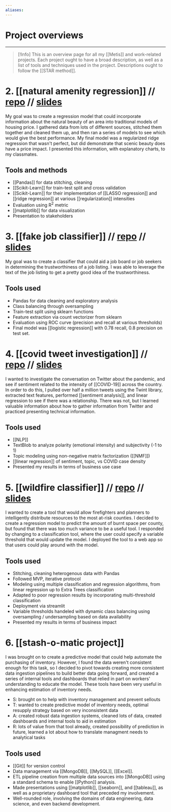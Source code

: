 ```yaml
---
aliases: 
---
```

# Project overviews
---
> [!Info] 
> This is an overview page for all my [[Metis]] and work-related projects. Each project ought to have a broad description, as well as a list of tools and techniques used in the project. Descriptions ought to follow the [[STAR method]]. 

# 2. [[natural amenity regression]] // [repo](https://github.com/pjn51/beauty-and-value) // [slides](https://docs.google.com/presentation/d/1Jy7rKd2SJnnytMXXj4LNdostWFSXx9fIg5YJZOA-9x0/edit#slide=id.gb7c17aee2b_0_120)
My goal was to create a regression model that could incorporate information about the natural beauty of an area into traditional models of housing price. I gathered data from lots of different sources, stitched them together and cleaned them up, and then ran a series of models to see which would give the best performance. My final model was a regularized ridge regression that wasn't perfect, but did demonstrate that scenic beauty does have a price impact. I presented this information, with explanatory charts, to my classmates. 
## Tools and methods
- [[Pandas]] for data stitching, cleaning
- [[Scikit-Learn]] for train-test split and cross validation
- [[Scikit-Learn]] for their implementation of [[LASSO regression]] and [[ridge regression]] at various [[regularization]] intensities
- Evaluation using $\text{R}^2$ metric
- [[matplotlib]] for data visualization
- Presentation to stakeholders

# 3. [[fake job classifier]] // [repo](https://github.com/pjn51/detecting-fake-jobs) // [slides](https://docs.google.com/presentation/d/1KvXHXcoVy2SEIdUdetwpxgQSy8AivyhGdmphz1GvHG8/edit#slide=id.gbbf0cf8528_0_60)
My goal was to create a classifier that could aid a job board or job seekers in determining the trustworthiness of a job listing. I was able to leverage the text of the job listing to get a pretty good idea of the trustworthiness. 
## Tools used
- Pandas for data cleaning and exploratory analysis
- Class balancing through oversampling
- Train-test split using sklearn functions
- Feature extraction via count vectorizer from sklearn
- Evaluation using ROC curve (precision and recall at various thresholds)
- Final model was [[logistic regression]] with 0.78 recall, 0.8 precision on test set. 

# 4. [[covid tweet investigation]] // [repo](https://github.com/pjn51/covid-topic-modeling) // [slides](https://docs.google.com/presentation/d/12tiRfYU8afuOhseVB7rhtYnXBJq5vBSzWY8IJQyvZ3Q/edit#slide=id.gc07639392a_0_88)
I wanted to investigate the conversation on Twitter about the pandemic, and see if sentiment related to the intensity of [[COVID-19]] across the country. In order to do this, I pulled over half a million tweets using the Twint library, extracted text features, performed [[sentiment analysis]], and linear regression to see if there was a relationship. There was not, but I learned valuable information about how to gather information from Twitter and practiced presenting technical information. 
## Tools used
- [[NLP]]
- TextBlob to analyze polarity (emotional intensity) and subjectivity (-1 to 1)
- Topic modeling using non-negative matrix factorization ([[NMF]])
- [[linear regression]] of sentiment, topic, vs COVID case density
- Presented my results in terms of business use case

# 5. [[wildfire classifier]] // [repo](https://github.com/pjn51/modeling-wildfire-risk) // [slides]()
I wanted to create a tool that would allow firefighters and planners to intelligently distribute resources to the most at-risk counties. I decided to create a regression model to predict the amount of burnt space per county, but found that there was too much variance to be a useful tool. I responded by changing to a classification tool, where the user could specify a variable threshold that would update the model. I deployed the tool to a web app so that users could play around with the model. 
## Tools used
- Stitching, cleaning heterogenous data with Pandas
- Followed MVP, iterative protocol
- Modeling using multiple classification and regression algorithms, from linear regression up to Extra Trees classification
- Adapted to poor regression results by incorporating multi-threshold classification 
- Deployment via streamlit
- Variable thresholds handeled with dynamic class balancing using oversampling / undersampling based on data availability
- Presented my results in terms of business impact

# 6. [[stash-o-matic project]]
I was brought on to create a predictive model that could help automate the purchasing of inventory. However, I found the data weren't consistent enough for this task, so I decided to pivot towards creating more consistent data ingestion pipelines to build better data going forward, and created a series of internal tools and dashboards that relied in part on workers' understanding to educate the model. These tools have been very useful in enhancing estimation of inventory needs. 
- S: brought on to help with inventory management and prevent sellouts
- T: wanted to create predictive model of inventory needs, optimal resupply strategy based on very inconsistent data
- A: created robust data ingestion systems, cleaned lots of data, created dashboards and internal tools to aid in estimation
- R: lots of value from that tool already, created possibility of prediction in future, learned a lot about how to translate managment needs to analytical tasks
## Tools used
- [[Git]] for version control 
- Data management via [[MongoDB]], [[MySQL]], [[Excel]]. 
- ETL pipeline creation from multiple data sources into [[MongoDB]] using a standard schema to enable [[Python]] analysis.
- Made presentations using [[matplotlib]], [[seaborn]], and [[tableau]], as well as a proprietary dashboard tool that preceded my involvement. 
- Well-rounded role, involving the domains of data engineering, data science, and even backend development. 